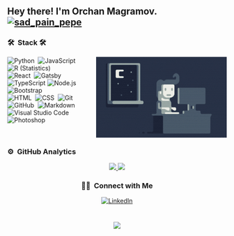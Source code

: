 <h2> Hey there! I'm Orchan Magramov. <a href="https://emoji.gg/emoji/3005_sad_pain_pepe"><img src="https://emoji.gg/assets/emoji/3005_sad_pain_pepe.png" width="64px" height="64px" alt="sad_pain_pepe"></a></h2>
<h3> 🛠 &nbsp;Stack 🛠</h3>

<img alt="Night Coding" src="https://raw.githubusercontent.com/AVS1508/AVS1508/master/assets/Night-Coding.gif" align="right"/>

![Python](https://img.shields.io/badge/-Python-05122A?style=flat&logo=python)&nbsp;
![JavaScript](https://img.shields.io/badge/-JavaScript-05122A?style=flat&logo=javascript)&nbsp;
![R (Statistics)](https://img.shields.io/badge/-R-05122A?style=flat&logo=R&logoColor=276DC3)\
![React](https://img.shields.io/badge/-React-05122A?style=flat&logo=react)&nbsp;
![Gatsby](https://img.shields.io/badge/Gatsby-663399?style=flat&logo=react)
![TypeScript](https://img.shields.io/badge/TypeScript-007ACC?style=flat&logo=react)
![Node.js](https://img.shields.io/badge/-Node.js-05122A?style=flat&logo=node.js)&nbsp;
![Bootstrap](https://img.shields.io/badge/-Bootstrap-05122A?style=flat&logo=bootstrap&logoColor=563D7C)\
![HTML](https://img.shields.io/badge/-HTML-05122A?style=flat&logo=HTML5)&nbsp;
![CSS](https://img.shields.io/badge/-CSS-05122A?style=flat&logo=CSS3&logoColor=1572B6)&nbsp;
![Git](https://img.shields.io/badge/-Git-05122A?style=flat&logo=git)&nbsp;
![GitHub](https://img.shields.io/badge/-GitHub-05122A?style=flat&logo=github)&nbsp;
![Markdown](https://img.shields.io/badge/-Markdown-05122A?style=flat&logo=markdown)\
![Visual Studio Code](https://img.shields.io/badge/-Visual%20Studio%20Code-05122A?style=flat&logo=visual-studio-code&logoColor=007ACC)&nbsp;
![Photoshop](https://img.shields.io/badge/-Photoshop-05122A?style=flat&logo=adobe-photoshop)&nbsp;


<br/>

### ⚙️ &nbsp;GitHub Analytics

<p align="center">
<a href="https://github.com/OrchaniousS">
  <img height="180em" src="https://github-readme-stats.vercel.app/api?username=OrchaniousS&theme=buefy&show_icons=true" />
  <img height="180em" src="https://github-readme-stats.vercel.app/api/top-langs/?username=OrchaniousS&theme=buefy&layout=compact" />
</a>
</p>

<h3 align="center" > 🤝🏻 &nbsp;Connect with Me </h3>
<p align="center"> 
<a href="https://www.linkedin.com/in/orchan-magramov"><img alt="LinkedIn" src="https://img.shields.io/badge/LinkedIn-Orchan%20Magramov-blue?style=flat-square&logo=linkedin"></a>
<div align="center" style="margin: 40px 0">
    <a href="https://github.com/antonkomarev/github-profile-views-counter">
        <img width="175px" src="https://komarev.com/ghpvc/?username=OrchaniousS&color=red&style=plastic&label=PROFILE+VIEWS">
    </a>
</div>
</p>

